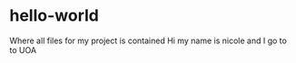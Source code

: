 # hello-world
Where all files for my project is contained 
Hi my name is nicole and I go to to UOA 
